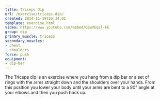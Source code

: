 ```yaml
---
title: Triceps Dip
url: /exercise/triceps-dip/
created: 2014-11-19T20:34:01
template: exercise.html
video: https://www.youtube.com/embed/GBwVEqsl-FE
group: dip
primary_muscle: triceps
secondary_muscles:
- chest
- shoulders
force: push
equipment:
- dip-bar
---
```

The Triceps dip is an exercise where you hang from a dip bar or a set of rings with the arms straight down and the shoulders over your hands. From this position you lower your body until your arms are bent to a 90° angle at your elbows and then you push back up.